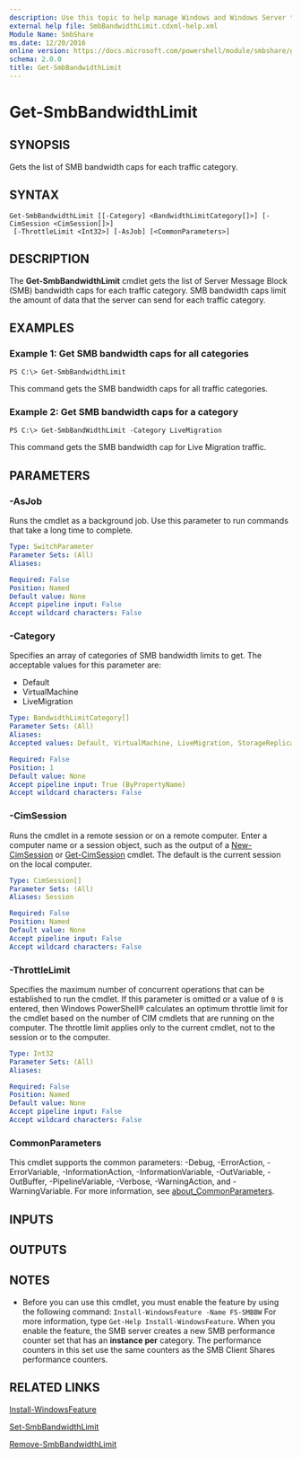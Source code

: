 ```yaml
---
description: Use this topic to help manage Windows and Windows Server technologies with Windows PowerShell.
external help file: SmbBandwidthLimit.cdxml-help.xml
Module Name: SmbShare
ms.date: 12/20/2016
online version: https://docs.microsoft.com/powershell/module/smbshare/get-smbbandwidthlimit?view=windowsserver2022-ps&wt.mc_id=ps-gethelp
schema: 2.0.0
title: Get-SmbBandwidthLimit
---
```


# Get-SmbBandwidthLimit

## SYNOPSIS
Gets the list of SMB bandwidth caps for each traffic category.

## SYNTAX

```
Get-SmbBandwidthLimit [[-Category] <BandwidthLimitCategory[]>] [-CimSession <CimSession[]>]
 [-ThrottleLimit <Int32>] [-AsJob] [<CommonParameters>]
```

## DESCRIPTION
The **Get-SmbBandwidthLimit** cmdlet gets the list of Server Message Block (SMB) bandwidth caps for each traffic category.
SMB bandwidth caps limit the amount of data that the server can send for each traffic category.

## EXAMPLES

### Example 1: Get SMB bandwidth caps for all categories
```
PS C:\> Get-SmbBandwidthLimit
```

This command gets the SMB bandwidth caps for all traffic categories.

### Example 2: Get SMB bandwidth caps for a category
```
PS C:\> Get-SmbBandWidthLimit -Category LiveMigration
```

This command gets the SMB bandwidth cap for Live Migration traffic.

## PARAMETERS

### -AsJob
Runs the cmdlet as a background job. Use this parameter to run commands that take a long time to complete.

```yaml
Type: SwitchParameter
Parameter Sets: (All)
Aliases: 

Required: False
Position: Named
Default value: None
Accept pipeline input: False
Accept wildcard characters: False
```

### -Category
Specifies an array of categories of SMB bandwidth limits to get.
The acceptable values for this parameter are:

- Default
- VirtualMachine
- LiveMigration

```yaml
Type: BandwidthLimitCategory[]
Parameter Sets: (All)
Aliases: 
Accepted values: Default, VirtualMachine, LiveMigration, StorageReplication

Required: False
Position: 1
Default value: None
Accept pipeline input: True (ByPropertyName)
Accept wildcard characters: False
```

### -CimSession
Runs the cmdlet in a remote session or on a remote computer.
Enter a computer name or a session object, such as the output of a [New-CimSession](https://go.microsoft.com/fwlink/p/?LinkId=227967) or [Get-CimSession](https://go.microsoft.com/fwlink/p/?LinkId=227966) cmdlet.
The default is the current session on the local computer.

```yaml
Type: CimSession[]
Parameter Sets: (All)
Aliases: Session

Required: False
Position: Named
Default value: None
Accept pipeline input: False
Accept wildcard characters: False
```

### -ThrottleLimit
Specifies the maximum number of concurrent operations that can be established to run the cmdlet.
If this parameter is omitted or a value of `0` is entered, then Windows PowerShell® calculates an optimum throttle limit for the cmdlet based on the number of CIM cmdlets that are running on the computer.
The throttle limit applies only to the current cmdlet, not to the session or to the computer.

```yaml
Type: Int32
Parameter Sets: (All)
Aliases: 

Required: False
Position: Named
Default value: None
Accept pipeline input: False
Accept wildcard characters: False
```

### CommonParameters
This cmdlet supports the common parameters: -Debug, -ErrorAction, -ErrorVariable, -InformationAction, -InformationVariable, -OutVariable, -OutBuffer, -PipelineVariable, -Verbose, -WarningAction, and -WarningVariable. For more information, see [about_CommonParameters](https://go.microsoft.com/fwlink/?LinkID=113216).

## INPUTS

## OUTPUTS

## NOTES
* Before you can use this cmdlet, you must enable the feature by using the following command: 
`Install-WindowsFeature -Name FS-SMBBW`
For more information, type `Get-Help Install-WindowsFeature`. When you enable the feature, the SMB server creates a new SMB performance counter set that has an **instance per** category. The performance counters in this set use the same counters as the SMB Client Shares performance counters.

## RELATED LINKS

[Install-WindowsFeature](../Microsoft.Windows.ServerManager.Migration/Install-WindowsFeature.md)

[Set-SmbBandwidthLimit](./Set-SmbBandwidthLimit.md)

[Remove-SmbBandwidthLimit](./Remove-SmbBandwidthLimit.md)


